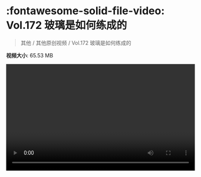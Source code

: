 # :fontawesome-solid-file-video: Vol.172 玻璃是如何练成的

> 其他 / 其他原创视频 / Vol.172 玻璃是如何练成的

**视频大小**: 65.53 MB

<video id="V-5b056d08edd1ef4edb9dd55cfcdce6a1" width="512" height="288" preload="none" playsinline webkit-playsinline></video>